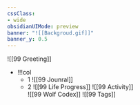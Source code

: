 ```yaml
---
cssClass:
- wide
obsidianUIMode: preview
banner: "![[Backgroud.gif]]"
banner_y: 0.5
---
```


![[99 Greeting]]

- !!!col
	- 1
		![[99 Jounral]]
	- 2
		![[99 Life Progress]]
		![[99 Activity]]   
		![[99 Wolf Codex]]
		![[99 Tags]]